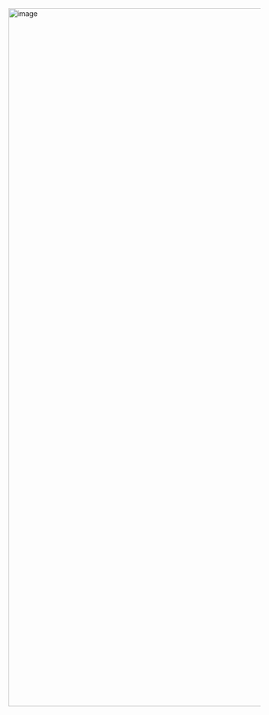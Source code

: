 <img width="1392" alt="image" src="https://github.com/user-attachments/assets/0bed4787-0ac2-49b9-8872-d4622d11d087">
